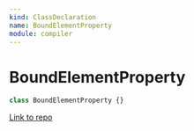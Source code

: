 ```yaml
---
kind: ClassDeclaration
name: BoundElementProperty
module: compiler
---
```


# BoundElementProperty

```ts
class BoundElementProperty {}
```

[Link to repo](https://github.com/timdeschryver/angular/blob/master/packages/compiler/src/expression_parser/ast.ts#L813-L818)
